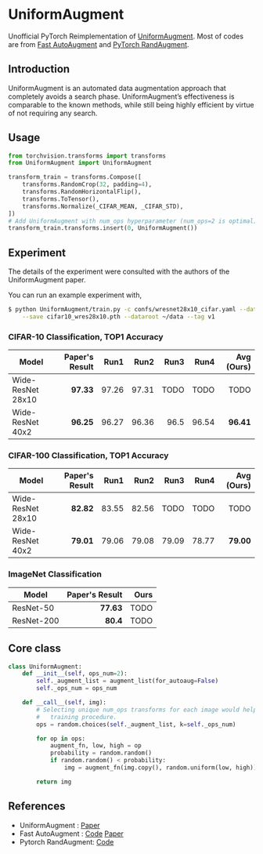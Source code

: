 # UniformAugment

Unofficial PyTorch Reimplementation of [UniformAugment](https://arxiv.org/abs/2003.14348). Most of codes are from [Fast AutoAugment](https://github.com/kakaobrain/fast-autoaugment) and [PyTorch RandAugment](https://github.com/ildoonet/pytorch-randaugment).

## Introduction
UniformAugment is an automated data augmentation approach that completely avoids a search phase. UniformAugment’s effectiveness is comparable to the known methods, while still being highly efficient by virtue of not requiring any search.

## Usage

```python
from torchvision.transforms import transforms
from UniformAugment import UniformAugment

transform_train = transforms.Compose([
    transforms.RandomCrop(32, padding=4),
    transforms.RandomHorizontalFlip(),
    transforms.ToTensor(),
    transforms.Normalize(_CIFAR_MEAN, _CIFAR_STD),
])
# Add UniformAugment with num_ops hyperparameter (num_ops=2 is optimal)
transform_train.transforms.insert(0, UniformAugment())
```

## Experiment

The details of the experiment were consulted with the authors of the UniformAugment paper.

You can run an example experiment with, 

```bash
$ python UniformAugment/train.py -c confs/wresnet28x10_cifar.yaml --dataset cifar10 \
    --save cifar10_wres28x10.pth --dataroot ~/data --tag v1
```

### CIFAR-10 Classification, TOP1 Accuracy

| Model             | Paper's Result | Run1         | Run2         | Run3         | Run4         | Avg (Ours)   |
|-------------------|---------------:|-------------:|-------------:|-------------:|-------------:|-------------:|
| Wide-ResNet 28x10 | **97.33**      | 97.26        | 97.31        | TODO         | TODO         | TODO         |
| Wide-ResNet 40x2  | **96.25**      | 96.27        | 96.36        | 96.5         | 96.54        | **96.41**    |

### CIFAR-100 Classification, TOP1 Accuracy

| Model             | Paper's Result | Run1         | Run2         | Run3         | Run4         | Avg (Ours)   |
|-------------------|---------------:|-------------:|-------------:|-------------:|-------------:|-------------:|
| Wide-ResNet 28x10 | **82.82**      | 83.55        | 82.56        | TODO         | TODO         | TODO         |
| Wide-ResNet 40x2  | **79.01**      | 79.06        | 79.08        | 79.09        | 78.77        | **79.00**    |



### ImageNet Classification

| Model             | Paper's Result | Ours         |
|-------------------|---------------:|-------------:|
| ResNet-50         | **77.63**      | TODO         |
| ResNet-200        | **80.4**       | TODO         |


## Core class
```python
class UniformAugment:
    def __init__(self, ops_num=2):
        self._augment_list = augment_list(for_autoaug=False)
        self._ops_num = ops_num

    def __call__(self, img):
        # Selecting unique num_ops transforms for each image would help the
        #   training procedure.
        ops = random.choices(self._augment_list, k=self._ops_num)

        for op in ops:
            augment_fn, low, high = op
            probability = random.random()
            if random.random() < probability:
                img = augment_fn(img.copy(), random.uniform(low, high))

        return img
```


## References

- UniformAugment : [Paper](https://arxiv.org/abs/2003.14348)
- Fast AutoAugment : [Code](https://github.com/kakaobrain/fast-autoaugment) [Paper](https://arxiv.org/abs/1905.00397)
- Pytorch RandAugment: [Code](https://github.com/ildoonet/pytorch-randaugment)
